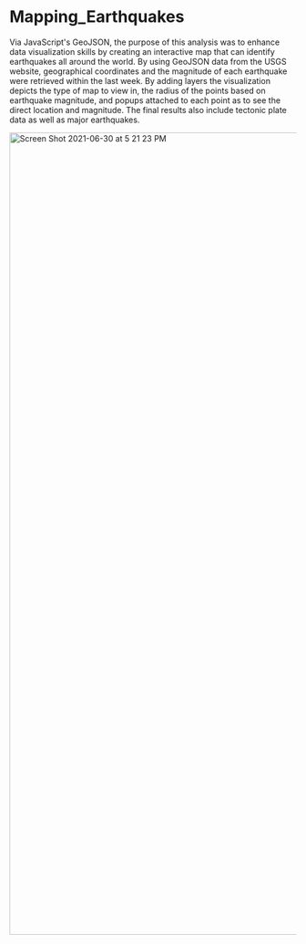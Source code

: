 # Mapping_Earthquakes

Via JavaScript's GeoJSON, the purpose of this analysis was to enhance data visualization skills by creating an interactive map that can identify earthquakes all around the world. By using GeoJSON data from the USGS website, geographical coordinates and the magnitude of each earthquake were retrieved within the last week. By adding layers the visualization depicts the type of map to view in, the radius of the points based on earthquake magnitude, and popups attached to each point as to see the direct location and magnitude. The final results also include tectonic plate data as well as major earthquakes.

<img width="1406" alt="Screen Shot 2021-06-30 at 5 21 23 PM" src="https://user-images.githubusercontent.com/80358062/124033191-a4b55a80-d9c7-11eb-8df5-6e6b0ce24c32.png">
